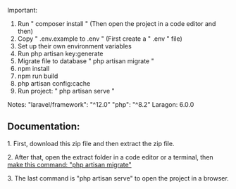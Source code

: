Important: 
1. Run " composer install " (Then open the project in a code editor and then)
2. Copy " .env.example to .env " (First create a " .env " file)
3. Set up their own environment variables
4. Run php artisan key:generate
5. Migrate file to database " php artisan migrate "
6. npm install
7. npm run build
8. php artisan config:cache
9. Run project: " php artisan serve "
   

Notes:
"laravel/framework": "^12.0"
"php": "^8.2"
Laragon: 6.0.0

<h2>Documentation:</h2>
<p>1. First, download this zip file and then extract the zip file.</p>
<p>2. After that, open the extract folder in a code editor or a terminal, then <u>make this command: "php artisan migrate"</u></p>
<p>3. The last command is "php artisan serve" to open the project in a browser.</p>
